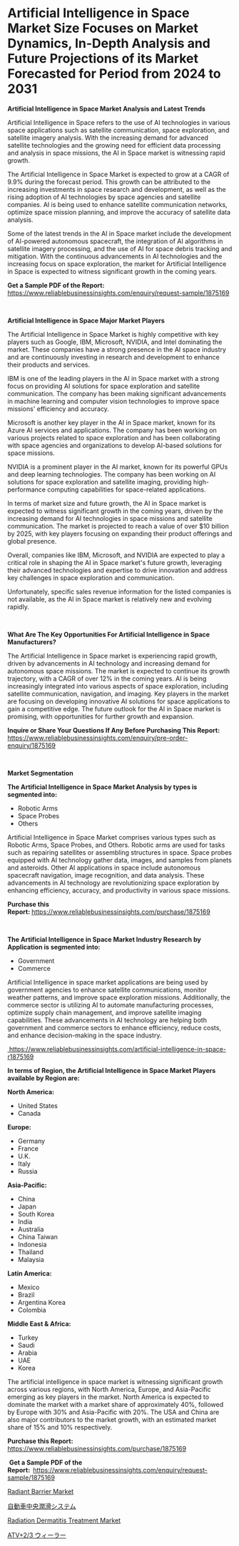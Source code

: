 <p><h1>Artificial Intelligence in Space Market Size Focuses on Market Dynamics, In-Depth Analysis and Future Projections of its Market Forecasted for Period from 2024 to 2031</h1></p><p><strong>Artificial Intelligence in Space Market Analysis and Latest Trends</strong></p>
<p><p>Artificial Intelligence in Space refers to the use of AI technologies in various space applications such as satellite communication, space exploration, and satellite imagery analysis. With the increasing demand for advanced satellite technologies and the growing need for efficient data processing and analysis in space missions, the AI in Space market is witnessing rapid growth.</p><p>The Artificial Intelligence in Space Market is expected to grow at a CAGR of 9.9% during the forecast period. This growth can be attributed to the increasing investments in space research and development, as well as the rising adoption of AI technologies by space agencies and satellite companies. AI is being used to enhance satellite communication networks, optimize space mission planning, and improve the accuracy of satellite data analysis.</p><p>Some of the latest trends in the AI in Space market include the development of AI-powered autonomous spacecraft, the integration of AI algorithms in satellite imagery processing, and the use of AI for space debris tracking and mitigation. With the continuous advancements in AI technologies and the increasing focus on space exploration, the market for Artificial Intelligence in Space is expected to witness significant growth in the coming years.</p></p>
<p><strong>Get a Sample PDF of the Report:&nbsp;</strong> <a href="https://www.reliablebusinessinsights.com/enquiry/request-sample/1875169">https://www.reliablebusinessinsights.com/enquiry/request-sample/1875169</a></p>
<p>&nbsp;</p>
<p><strong>Artificial Intelligence in Space Major Market Players</strong></p>
<p><p>The Artificial Intelligence in Space Market is highly competitive with key players such as Google, IBM, Microsoft, NVIDIA, and Intel dominating the market. These companies have a strong presence in the AI space industry and are continuously investing in research and development to enhance their products and services.</p><p>IBM is one of the leading players in the AI in Space market with a strong focus on providing AI solutions for space exploration and satellite communication. The company has been making significant advancements in machine learning and computer vision technologies to improve space missions' efficiency and accuracy.</p><p>Microsoft is another key player in the AI in Space market, known for its Azure AI services and applications. The company has been working on various projects related to space exploration and has been collaborating with space agencies and organizations to develop AI-based solutions for space missions.</p><p>NVIDIA is a prominent player in the AI market, known for its powerful GPUs and deep learning technologies. The company has been working on AI solutions for space exploration and satellite imaging, providing high-performance computing capabilities for space-related applications.</p><p>In terms of market size and future growth, the AI in Space market is expected to witness significant growth in the coming years, driven by the increasing demand for AI technologies in space missions and satellite communication. The market is projected to reach a value of over $10 billion by 2025, with key players focusing on expanding their product offerings and global presence.</p><p>Overall, companies like IBM, Microsoft, and NVIDIA are expected to play a critical role in shaping the AI in Space market's future growth, leveraging their advanced technologies and expertise to drive innovation and address key challenges in space exploration and communication.</p><p>Unfortunately, specific sales revenue information for the listed companies is not available, as the AI in Space market is relatively new and evolving rapidly.</p></p>
<p>&nbsp;</p>
<p><strong>What Are The Key Opportunities For Artificial Intelligence in Space Manufacturers?</strong></p>
<p><p>The Artificial Intelligence in Space market is experiencing rapid growth, driven by advancements in AI technology and increasing demand for autonomous space missions. The market is expected to continue its growth trajectory, with a CAGR of over 12% in the coming years. AI is being increasingly integrated into various aspects of space exploration, including satellite communication, navigation, and imaging. Key players in the market are focusing on developing innovative AI solutions for space applications to gain a competitive edge. The future outlook for the AI in Space market is promising, with opportunities for further growth and expansion.</p></p>
<p><strong>Inquire or Share Your Questions If Any Before Purchasing This Report:</strong> <a href="https://www.reliablebusinessinsights.com/enquiry/pre-order-enquiry/1875169">https://www.reliablebusinessinsights.com/enquiry/pre-order-enquiry/1875169</a></p>
<p>&nbsp;</p>
<p><strong>Market Segmentation</strong></p>
<p><strong>The Artificial Intelligence in Space Market Analysis by types is segmented into:</strong></p>
<p><ul><li>Robotic Arms</li><li>Space Probes</li><li>Others</li></ul></p>
<p><p>Artificial Intelligence in Space Market comprises various types such as Robotic Arms, Space Probes, and Others. Robotic arms are used for tasks such as repairing satellites or assembling structures in space. Space probes equipped with AI technology gather data, images, and samples from planets and asteroids. Other AI applications in space include autonomous spacecraft navigation, image recognition, and data analysis. These advancements in AI technology are revolutionizing space exploration by enhancing efficiency, accuracy, and productivity in various space missions.</p></p>
<p><strong>Purchase this Report:&nbsp;</strong><a href="https://www.reliablebusinessinsights.com/purchase/1875169">https://www.reliablebusinessinsights.com/purchase/1875169</a></p>
<p>&nbsp;</p>
<p><strong>The Artificial Intelligence in Space Market Industry Research by Application is segmented into:</strong></p>
<p><ul><li>Government</li><li>Commerce</li></ul></p>
<p><p>Artificial Intelligence in space market applications are being used by government agencies to enhance satellite communications, monitor weather patterns, and improve space exploration missions. Additionally, the commerce sector is utilizing AI to automate manufacturing processes, optimize supply chain management, and improve satellite imaging capabilities. These advancements in AI technology are helping both government and commerce sectors to enhance efficiency, reduce costs, and enhance decision-making in the space industry.</p></p>
<p><a href="https://www.reliablebusinessinsights.com/artificial-intelligence-in-space-r1875169">&nbsp;https://www.reliablebusinessinsights.com/artificial-intelligence-in-space-r1875169</a></p>
<p><strong>In terms of Region, the Artificial Intelligence in Space Market Players available by Region are:</strong></p>
<p>
    <p> <strong> North America: </strong>
        <ul>
            <li>United States</li>
            <li>Canada</li>
        </ul>
        </p> 
    <p> <strong> Europe: </strong>
        <ul>
            <li>Germany</li>
            <li>France</li>
            <li>U.K.</li>
            <li>Italy</li>
            <li>Russia</li>
        </ul>
        </p> 
    <p> <strong> Asia-Pacific: </strong>
        <ul>
            <li>China</li>
            <li>Japan</li>
            <li>South Korea</li>
            <li>India</li>
            <li>Australia</li>
            <li>China Taiwan</li>
            <li>Indonesia</li>
            <li>Thailand</li>
            <li>Malaysia</li>
        </ul>
        </p> 
    <p> <strong> Latin America: </strong>
        <ul>
            <li>Mexico</li>
            <li>Brazil</li>
            <li>Argentina Korea</li>
            <li>Colombia</li>
        </ul>
        </p> 
    <p> <strong> Middle East & Africa: </strong>
        <ul>
            <li>Turkey</li>
            <li>Saudi</li>
            <li>Arabia</li>
            <li>UAE</li>
            <li>Korea</li>
        </ul>
    </p>
    </p>
<p><p>The artificial intelligence in space market is witnessing significant growth across various regions, with North America, Europe, and Asia-Pacific emerging as key players in the market. North America is expected to dominate the market with a market share of approximately 40%, followed by Europe with 30% and Asia-Pacific with 20%. The USA and China are also major contributors to the market growth, with an estimated market share of 15% and 10% respectively.</p></p>
<p><strong>Purchase this Report: </strong><a href="https://www.reliablebusinessinsights.com/purchase/1875169">https://www.reliablebusinessinsights.com/purchase/1875169</a></p>
<p>&nbsp;<strong>Get a Sample PDF of the Report:&nbsp;&nbsp;</strong><a href="https://www.reliablebusinessinsights.com/enquiry/request-sample/1875169">https://www.reliablebusinessinsights.com/enquiry/request-sample/1875169</a></p>
<p><strong></strong></p>
<p><p><a href="https://github.com/Valeridd446677/Market-Research-Report-List-1/blob/main/radiant-barrier-market.md">Radiant Barrier Market</a></p><p><a href="https://github.com/LeoraEber/Market-Research-Report-List-1/blob/main/3813480181581.md">自動車中央潤滑システム</a></p><p><a href="https://github.com/bushilahore52/Market-Research-Report-List-1/blob/main/radiation-dermatitis-treatment-market.md">Radiation Dermatitis Treatment Market</a></p><p><a href="https://github.com/tubbs463/Market-Research-Report-List-2/blob/main/2154877181580.md">ATV+2/3 ウィーラー</a></p></p>
